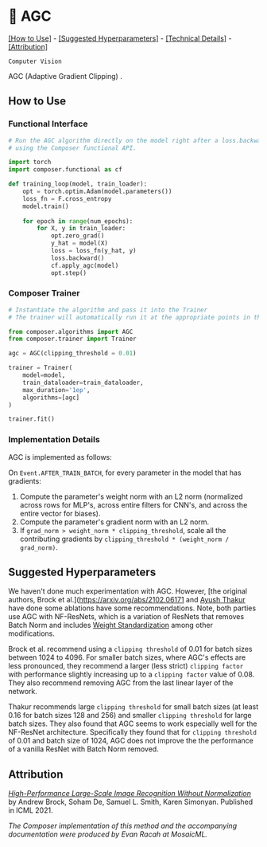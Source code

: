 # 📎 AGC

[\[How to Use\]](#how-to-use) - [\[Suggested Hyperparameters\]](#suggested-hyperparameters) - [\[Technical Details\]](#technical-details) - [\[Attribution\]](#attribution)

 `Computer Vision`

AGC (Adaptive Gradient Clipping) .

<!--| ![AGC](https://storage.googleapis.com/docs.mosaicml.com/images/methods/agc.png) |
|:--:
|*Need a picture.*|-->

## How to Use

### Functional Interface

```python
# Run the AGC algorithm directly on the model right after a loss.backward() call
# using the Composer functional API.

import torch
import composer.functional as cf

def training_loop(model, train_loader):
    opt = torch.optim.Adam(model.parameters())
    loss_fn = F.cross_entropy
    model.train()
  
    for epoch in range(num_epochs):
        for X, y in train_loader:
            opt.zero_grad()
            y_hat = model(X)
            loss = loss_fn(y_hat, y)
            loss.backward()
            cf.apply_agc(model)
            opt.step()
```

### Composer Trainer

```python
# Instantiate the algorithm and pass it into the Trainer
# The trainer will automatically run it at the appropriate points in the training loop

from composer.algorithms import AGC
from composer.trainer import Trainer

agc = AGC(clipping_threshold = 0.01)

trainer = Trainer(
    model=model,
    train_dataloader=train_dataloader,
    max_duration='1ep',
    algorithms=[agc]
)

trainer.fit()
```

### Implementation Details

AGC is implemented as follows:

On `Event.AFTER_TRAIN_BATCH`, for every parameter in the model that has gradients:
1. Compute the parameter's weight norm with an L2 norm (normalized across rows for MLP's, across entire filters for CNN's, and across the entire vector for biases).
2. Compute the parameter's gradient norm with an L2 norm.
3. If `grad_norm > weight_norm * clipping_threshold`, scale all the contributing gradients by `clipping_threshold * (weight_norm / grad_norm)`. 


## Suggested Hyperparameters

We haven't done much experimentation with AGC. However, [the original authors, Brock et al.](https://arxiv.org/abs/2102.06171
and [Ayush Thakur](https://wandb.ai/ayush-thakur/nfnet/reports/Exploring-Adaptive-Gradient-Clipping-and-NFNets--Vmlldzo1MDc0NTQ)
have done some ablations have some recommendations. Note, both parties use AGC with NF-ResNets, which is a variation
of ResNets that removes Batch Norm and includes [Weight Standardization](https://arxiv.org/abs/1903.10520) 
among other modifications.

Brock et al. recommend using a `clipping threshold` of 0.01 for batch sizes between 1024 to 4096.
For smaller batch sizes, where AGC's effects are less pronounced, they recommend a larger (less strict) `clipping factor` with performance
slightly increasing up to a `clipping factor` value of 0.08. They also recommend removing AGC from the last linear layer of the network.

Thakur recommends large `clipping threshold` for small batch sizes (at least 0.16 for batch sizes 128 and 256) and smaller `clipping threshold` for large batch sizes.
They also found that AGC seems to work especially well for the NF-ResNet architecture. Specifically they found that for `clipping threshold` of 0.01 and batch size of 1024, AGC does not improve the the performance of a vanilla ResNet with Batch Norm removed.

<!-- ## Technical Details 
TODO(eracah): fill in this section.
-->


## Attribution

[*High-Performance Large-Scale Image Recognition Without Normalization*](https://arxiv.org/abs/2102.06171) by Andrew Brock, Soham De, Samuel L. Smith, Karen Simonyan. Published in ICML 2021.

*The Composer implementation of this method and the accompanying documentation were produced by Evan Racah at MosaicML.*
